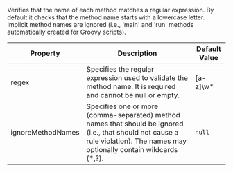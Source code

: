 
Verifies that the name of each method matches a regular expression. By default it checks that the
method name starts with a lowercase letter. Implicit method names are ignored (i.e., 'main' and 'run'
methods automatically created for Groovy scripts).

| Property                    | Description            | Default Value    |
|-----------------------------|------------------------|------------------|
| regex                       | Specifies the regular expression used to validate the method name. It is required and cannot be null or empty.              | \[a-z\]\\w* |
| ignoreMethodNames           | Specifies one or more (comma-separated) method names that should be ignored (i.e., that should not cause a rule violation). The names may optionally contain wildcards (*,?).  | `null` |

